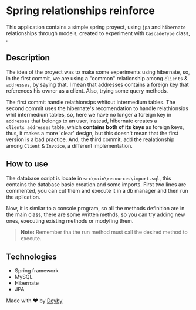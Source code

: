 # Spring relationships reinforce

This application contains a simple spring proyect, using `jpa` and `hibernate` relationships through models, created to experiment with `CascadeType` class, .

## Description

The idea of the proyect was to make some experiments using hibernate, so, in the first commit, we are using a "common" relationship among `clients` & `addresses`, by saying that, I mean that addresses contains a foreign key that references his owner as a client. Also, trying some query methods.

The first commit handle relathionsips whitout intermedium tables. 
The second commit uses the hibernate's recomendation to handle relathionsips whit intermedium tables, so, here we have no longer a foreign key in `addresses` that belongs to an user, instead, hibernate creates a `clients_addresses` table, which <strong>contains both of its keys</strong> as foreign keys, thus, it makes a more 'clear' design, but this doesn't mean that the first version is a bad practice.
And, the third commit, add the realationship among `Client` & `Invoice`, a different implementation.

## How to use

The database script is locate in `src\main\resources\import.sql`, this contains the database basic creation and some imports. First two lines are commented, you can cut them and execute it in a db manager and then run the aplication.

Now, it is similar to a console program, so all the methods definition are in the main class, there are some written methds, so you can try adding new ones, executing existing methods or modyfing them. 

> **Note:**
Remember tha the run method must call the desired method to execute.

## Technologies

- Spring framework
- MySQL
- Hibernate
- JPA

Made with ♥  by [Deyby](https://www.linkedin.com/in/deyby-ariza-4667731aa/)
